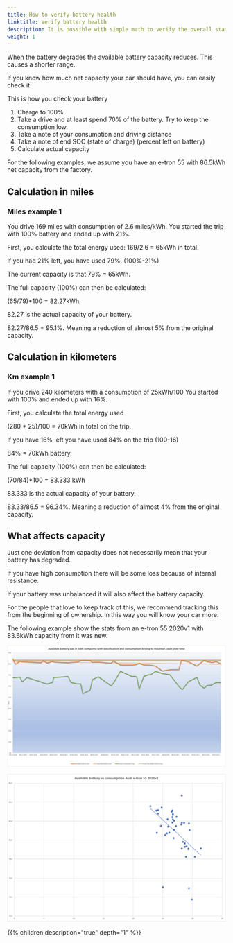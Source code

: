 ```yaml
---
title: How to verify battery health
linktitle: Verify battery health
description: It is possible with simple math to verify the overall status of your battery. This guide explains how.
weight: 1
---
```


When the battery degrades the available battery capacity reduces. This causes a shorter range.

If you know how much net capacity your car should have, you can easily check it.

This is how you check your battery

1. Charge to 100%
2. Take a drive and at least spend 70% of the battery. Try to keep the consumption low.
3. Take a note of your consumption and driving distance
4. Take a note of end SOC (state of charge) (percent left on battery)
5. Calculate actual capacity

For the following examples, we assume you have an e-tron 55 with 86.5kWh net capacity from the factory.

## Calculation in miles

### Miles example 1

You drive 169 miles with consumption of 2.6 miles/kWh. You started the trip with 100%
battery and ended up with 21%.

First, you calculate the total energy used:
169/2.6 = 65kWh in total.

If you had 21% left, you have used 79%. (100%-21%)

The current capacity is that 79% = 65kWh.

The full capacity (100%) can then be calculated:

(65/79)*100 = 82.27kWh.

82.27 is the actual capacity of your battery.

82.27/86.5 = 95.1%. Meaning a reduction of almost 5% from the original capacity.

## Calculation in kilometers

### Km example 1

If you drive 240 kilometers with a consumption of 25kWh/100
You started with 100% and ended up with 16%.

First, you calculate the total energy used

(280 * 25)/100 = 70kWh in total on the trip.

If you have 16% left you have used 84% on the trip (100-16)

84% = 70kWh battery.

The full capacity (100%) can then be calculated:

(70/84)*100 = 83.333 kWh

 83.333 is the actual capacity of your battery.

83.33/86.5 = 96.34%. Meaning a reduction of almost 4% from the original capacity.

## What affects capacity

Just one deviation from capacity does not necessarily mean that your battery has degraded.

If you have high consumption there will be some loss because of internal resistance. 

If your battery was unbalanced it will also affect the battery capacity.

For the people that love to keep track of this, we recommend  tracking this from the beginning of ownership. In this way you will know your car more.

The following example show the stats from an e-tron 55 2020v1 with 83.6kWh capacity from it was new.

![Graph](graph1.jpg "Tracking of actual battery capacity compared with total consumption")

![Graph](graph2.jpg "Tracking of actual battery capacity compared with consumption kWh/100 km")

{{% children description="true" depth="1" %}}
